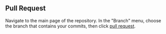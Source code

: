 ## Pull Request
Navigate to the main page of the repository. In the "Branch" menu, choose the branch that contains your commits, then  click [pull request](https://docs.github.com/en/github/collaborating-with-issues-and-pull-requests/creating-a-pull-request).